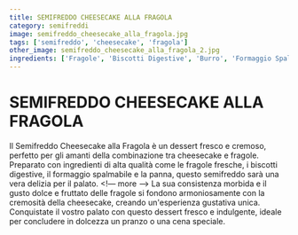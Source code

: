 ```yaml
---
title: SEMIFREDDO CHEESECAKE ALLA FRAGOLA
category: semifreddi
image: semifreddo_cheesecake_alla_fragola.jpg
tags: ['semifreddo', 'cheesecake', 'fragola']
other_image: semifreddo_cheesecake_alla_fragola_2.jpg
ingredients: ['Fragole', 'Biscotti Digestive', 'Burro', 'Formaggio Spalmabile', 'Zucchero', 'Panna', 'Gelatina']
---
```

# SEMIFREDDO CHEESECAKE ALLA FRAGOLA
Il Semifreddo Cheesecake alla Fragola è un dessert fresco e cremoso, perfetto per gli amanti della combinazione tra cheesecake e fragole. Preparato con ingredienti di alta qualità come le fragole fresche, i biscotti digestive, il formaggio spalmabile e la panna, questo semifreddo sarà una vera delizia per il palato.
<!— more —>
La sua consistenza morbida e il gusto dolce e fruttato delle fragole si fondono armoniosamente con la cremosità della cheesecake, creando un'esperienza gustativa unica. Conquistate il vostro palato con questo dessert fresco e indulgente, ideale per concludere in dolcezza un pranzo o una cena speciale.
